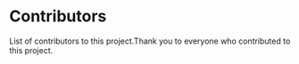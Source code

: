 # Contributors

List of contributors to this project.Thank you to everyone who contributed to this project.
